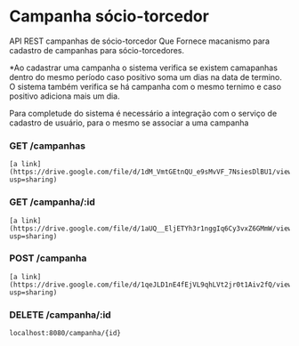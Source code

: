 # Campanha sócio-torcedor
API REST campanhas de sócio-torcedor
Que Fornece macanismo para cadastro de campanhas para sócio-torcedores.

*Ao cadastrar uma campanha o sistema verifica se existem camapanhas dentro do mesmo período caso positivo soma um dias na data de termino. O sistema também verifica se há campanha com o mesmo ternimo e caso positivo adiciona mais um dia.

Para completude do sistema é necessário a integração com o serviço de cadastro de usuário, para o mesmo se associar a uma campanha

### GET /campanhas
```
[a link](https://drive.google.com/file/d/1dM_VmtGEtnQU_e9sMvVF_7NsiesDlBU1/view?usp=sharing)

```
### GET /campanha/:id
```
[a link](https://drive.google.com/file/d/1aUQ__EljETYh3r1nggIq6Cy3vxZ6GMmW/view?usp=sharing)

```
### POST /campanha
```
[a link](https://drive.google.com/file/d/1qeJLD1nE4fEjVL9qhLVt2jr0t1Aiv2fQ/view?usp=sharing)

```
### DELETE /campanha/:id
```
localhost:8080/campanha/{id}

```
